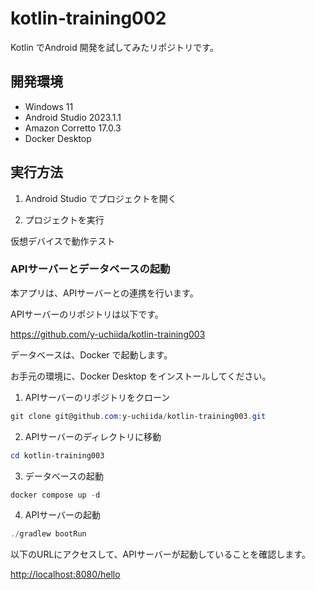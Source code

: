 # kotlin-training002

Kotlin でAndroid 開発を試してみたリポジトリです。

## 開発環境

- Windows 11
- Android Studio 2023.1.1
- Amazon Corretto 17.0.3
- Docker Desktop

## 実行方法

1. Android Studio でプロジェクトを開く

2. プロジェクトを実行

仮想デバイスで動作テスト

### APIサーバーとデータベースの起動

本アプリは、APIサーバーとの連携を行います。

APIサーバーのリポジトリは以下です。

<https://github.com/y-uchiida/kotlin-training003>

データベースは、Docker で起動します。

お手元の環境に、Docker Desktop をインストールしてください。

1. APIサーバーのリポジトリをクローン

  ```powershell
  git clone git@github.com:y-uchiida/kotlin-training003.git
  ```

2. APIサーバーのディレクトリに移動

  ```powershell
  cd kotlin-training003
  ```

3. データベースの起動

  ```powershell
  docker compose up -d
  ```

4. APIサーバーの起動

  ```powershell
  ./gradlew bootRun
  ```

  以下のURLにアクセスして、APIサーバーが起動していることを確認します。

  <http://localhost:8080/hello>
